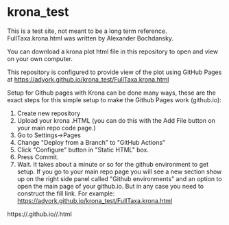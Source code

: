 # krona_test

This is a test site, not meant to be a long term reference.
FullTaxa.krona.html was written by Alexander Bochdansky.

You can download a krona plot html file in this repository to open and view on your own computer.  

This repository is configured to provide view of the plot using GitHub Pages at
https://adyork.github.io/krona_test/FullTaxa.krona.html

Setup for Github pages with Krona can be done many ways, these are the exact steps for this simple setup to make the Github Pages work (github.io):
1. Create new repository
2. Upload your krona .HTML (you can do this with the Add File button on your main repo code page.)
2. Go to Settings->Pages
3. Change "Deploy from a Branch" to "GitHub Actions"
4. Click "Configure" button in "Static HTML" box.
5. Press Commit.  
6. Wait.  It takes about a minute or so for the github environment to get setup.  If you go to your main repo page you will see a new section show up on the right side panel called "Github environments" and an option to open the main page of your github.io.  But in any case you need to construct the fill link. For example:
https://adyork.github.io/krona_test/FullTaxa.krona.html


https://<yourUsername>.github.io/<your Repo name>/<your krona plot name>.html
